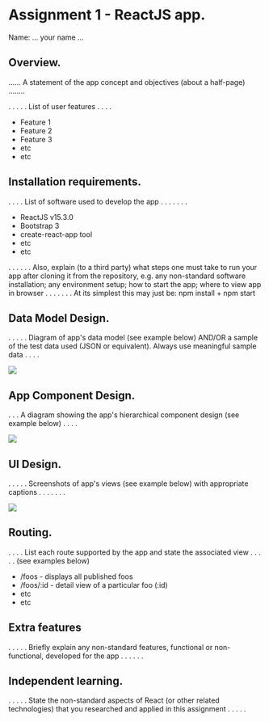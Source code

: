 # Assignment 1 - ReactJS app.

Name: ... your name ...

## Overview.
...... A statement of the app concept and objectives (about a half-page) ........


 . . . . . List of user features . . . . 
 
 + Feature 1
 + Feature 2
 + Feature 3
 + etc
 + etc

## Installation requirements.
. . . .  List of software used to develop the app . . . . . . . 

+ ReactJS v15.3.0
+ Bootstrap 3
+ create-react-app tool
+ etc
+ etc 

. . . . . . Also, explain (to a third party) what steps one must take to run your app after cloning it from the repository, e.g. any non-standard software installation; any environment setup; how to start the app; where to view app in browser . . . . . . . At its simplest this may just be: npm install + npm start

## Data Model Design.

. . . . . Diagram of app's data model (see example below) AND/OR a sample of the test data used (JSON or equivalent). Always use meaningful sample data . . . . 

![][image1]

## App Component Design.

 . . . A diagram showing the app's hierarchical component design (see example below) . . . .  

![][image2]

## UI Design.
. . . . . Screenshots of app's views (see example below) with appropriate captions . . . . . . . 

![][image3]

## Routing.
. . . . List each route supported by the app and state the associated view . . . . . (see examples below)

+ /foos - displays all published foos
+ /foos/:id - detail view of a particular foo (:id)
+ etc
+ etc

## Extra features
. . . . . Briefly explain any non-standard features, functional or non-functional, developed for the app . . . . . .  

## Independent learning.
. . . . . State the non-standard aspects of React (or other related technologies) that you researched and applied in this assignment . . . . .  


[image1]: ./model.png
[image2]: ./design.jpg
[image3]: ./screen.png